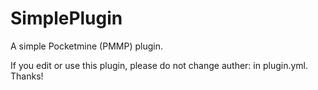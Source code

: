 # SimplePlugin
A simple Pocketmine (PMMP) plugin.

If you edit or use this plugin, please do not change auther: in plugin.yml. 
Thanks!
